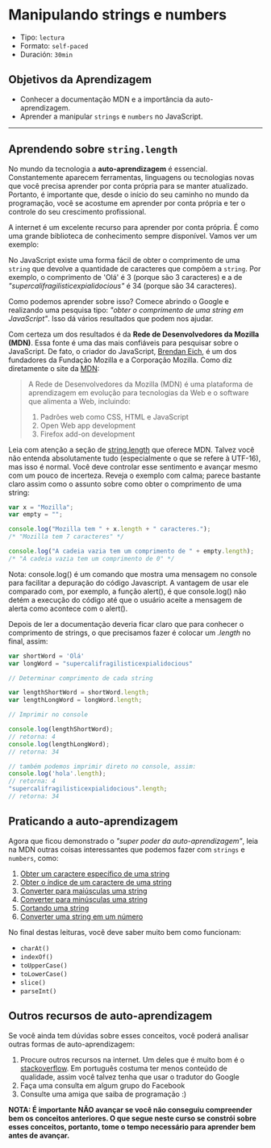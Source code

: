 # Manipulando strings e numbers

- Tipo: `lectura`
- Formato: `self-paced`
- Duración: `30min`

## Objetivos da Aprendizagem

- Conhecer a documentação MDN e a importância da auto-aprendizagem.
- Aprender a manipular `strings` e `numbers` no JavaScript.

***

## Aprendendo sobre `string.length`

No mundo da tecnologia a **auto-aprendizagem** é essencial. Constantemente
aparecem ferramentas, linguagens ou tecnologias novas que você precisa aprender
por conta própria para se manter atualizado. Portanto, é importante que, desde
o início do seu caminho no mundo da programação, você se acostume em aprender
por conta própria e ter o controle do seu crescimento profissional.

A internet é um excelente recurso para aprender por conta própria. É como uma
grande biblioteca de conhecimento sempre disponível. Vamos ver um exemplo:

No JavaScript existe uma forma fácil de obter o comprimento de uma `string` que
devolve a quantidade de caracteres que compõem a `string`. Por exemplo, o
comprimento de 'Olá' é 3 (porque são 3 caracteres) e a de
_"supercalifragilisticexpialidocious"_ é 34 (porque são 34 caracteres).

Como podemos aprender sobre isso? Comece abrindo o Google e realizando uma
pesquisa tipo: _"obter o comprimento de uma string em JavaScript"_. Isso dá
vários resultados que podem nos ajudar.

Com certeza um dos resultados é da **Rede de Desenvolvedores da Mozilla (MDN)**.
Essa fonte é uma das mais confiáveis para pesquisar sobre o JavaScript. De fato,
o criador do JavaScript, [Brendan Eich](https://en.wikipedia.org/wiki/Brendan_Eich),
é um dos fundadores da Fundação Mozilla e a Corporação Mozilla. Como diz
diretamente o site da [MDN](https://developer.mozilla.org/pt-BR/docs/MDN/About):

> A Rede de Desenvolvedores da Mozilla (MDN) é uma plataforma de aprendizagem em
> evolução para tecnologias da Web e o software que alimenta a Web, incluindo:
>
> 1. Padrões web como CSS, HTML e JavaScript
> 2. Open Web app development
> 3. Firefox add-on development

Leia com atenção a seção de [string.length](https://developer.mozilla.org/pt-BR/docs/Web/JavaScript/Reference/Global_Objects/String/length)
que oferece MDN. Talvez você não entenda absolutamente tudo (especialmente o que
se refere à UTF-16), mas isso é normal. Você deve controlar esse sentimento e
avançar mesmo com um pouco de incerteza. Reveja o exemplo com calma; parece
bastante claro assim como o assunto sobre como obter o comprimento de uma string:

```js
var x = "Mozilla";
var empty = "";

console.log("Mozilla tem " + x.length + " caracteres.");
/* "Mozilla tem 7 caracteres" */

console.log("A cadeia vazia tem um comprimento de " + empty.length);
/* "A cadeia vazia tem um comprimento de 0" */
```

Nota: console.log() é um comando que mostra uma mensagem no console para
facilitar a depuração do código Javascript. A vantagem de usar ele comparado
com, por exemplo, a função alert(), é que console.log() não detém a execução do
código até que o usuário aceite a mensagem de alerta como acontece com o alert().

Depois de ler a documentação deveria ficar claro que para conhecer o comprimento
de strings, o que precisamos fazer é colocar um _.length_ no final, assim:

```js
var shortWord = 'Olá'
var longWord = "supercalifragilisticexpialidocious"

// Determinar comprimento de cada string

var lengthShortWord = shortWord.length;
var lengthLongWord = longWord.length;

// Imprimir no console

console.log(lengthShortWord);
// retorna: 4
console.log(lengthLongWord);
// retorna: 34

// também podemos imprimir direto no console, assim:
console.log('hola'.length);
// retorna: 4
"supercalifragilisticexpialidocious".length;
// retorna: 34
```

## Praticando a auto-aprendizagem

Agora que ficou demonstrado o _"super poder da auto-aprendizagem"_, leia na MDN
outras coisas interessantes que podemos fazer com `strings` e `numbers`, como:

1. [Obter um caractere específico de uma string](https://developer.mozilla.org/pt-BR/docs/Web/JavaScript/Reference/Global_Objects/String/charAt)
2. [Obter o índice de um caractere de uma string](https://developer.mozilla.org/pt-BR/docs/Web/JavaScript/Reference/Global_Objects/String/indexOf)
3. [Converter para maiúsculas uma string](https://developer.mozilla.org/pt-BR/docs/Web/JavaScript/Reference/Global_Objects/String/toUpperCase)
4. [Converter para minúsculas uma string](https://developer.mozilla.org/pt-BR/docs/Web/JavaScript/Reference/Global_Objects/String/toLowerCase)
5. [Cortando uma string](https://developer.mozilla.org/pt-BR/docs/Web/JavaScript/Reference/Global_Objects/String/slice)
6. [Converter uma string em um número](https://developer.mozilla.org/pt-BR/docs/Web/JavaScript/Reference/Global_Objects/parseInt)

No final destas leituras, você deve saber muito bem como funcionam:

- `charAt()`
- `indexOf()`
- `toUpperCase()`
- `toLowerCase()`
- `slice()`
- `parseInt()`

## Outros recursos de auto-aprendizagem

Se você ainda tem dúvidas sobre esses conceitos, você poderá analisar outras
formas de auto-aprendizagem:

1. Procure outros recursos na internet. Um deles que é muito bom é o
   [stackoverflow](https://es.stackoverflow.com/).
   Em português costuma ter menos conteúdo de qualidade, assim você talvez tenha
   que usar o tradutor do Google
2. Faça uma consulta em algum grupo do Facebook
3. Consulte uma amiga que saiba de programação :)

**NOTA: É importante NÃO avançar se você não conseguiu compreender bem os
conceitos anteriores. O que segue neste curso se constrói sobre esses conceitos,
portanto, tome o tempo necessário para aprender bem antes de avançar.**
